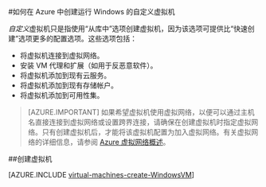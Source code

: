 <properties
	pageTitle="如何在 Azure 中创建运行 Windows 的自定义虚拟机"
	description="了解如何在 Azure 中创建运行 Windows 的自定义虚拟机。"
	services="virtual-machines"
	documentationCenter=""
	authors="KBDAzure"
	manager="timlt"
	editor=""
	tags="azure-service-management"/>  



<tags
	ms.service="virtual-machines"
	ms.date="08/11/2015"
	wacn.date=""/>  


#如何在 Azure 中创建运行 Windows 的自定义虚拟机

*自定义*虚拟机只是指使用“从库中”选项创建虚拟机，因为该选项可提供比“快速创建”选项更多的配置选项。这些选项包括：

- 将虚拟机连接到虚拟网络。
- 安装 VM 代理和扩展（如用于反恶意软件）。
- 将虚拟机添加到现有云服务。
- 将虚拟机添加到现有存储帐户。
- 将虚拟机添加到可用性集。

> [AZURE.IMPORTANT] 如果希望虚拟机使用虚拟网络，以便可以通过主机名直接连接到虚拟网络或设置跨界连接，请确保在创建虚拟机时指定虚拟网络。只有创建虚拟机后，才能将该虚拟机配置为加入虚拟网络。有关虚拟网络的详细信息，请参阅 [Azure 虚拟网络概述](/documentation/articles/virtual-networks-overview)。

##创建虚拟机

[AZURE.INCLUDE [virtual-machines-create-WindowsVM](../includes/virtual-machines-create-windowsvm.md)]

<!---HONumber=Mooncake_Quality_Review_1118_2016-->